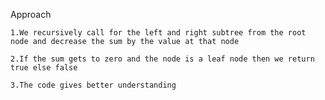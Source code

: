 Approach

    1.We recursively call for the left and right subtree from the root node and decrease the sum by the value at that node

    2.If the sum gets to zero and the node is a leaf node then we return true else false

    3.The code gives better understanding